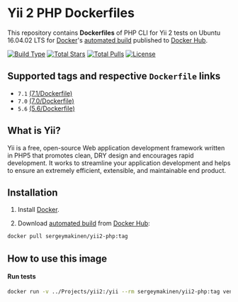 # Yii 2 PHP Dockerfiles

This repository contains **Dockerfiles** of PHP CLI for Yii 2 tests on Ubuntu 16.04.02 LTS for [Docker](https://www.docker.com/)'s [automated build](https://hub.docker.com/r/sergeymakinen/yii2-php/) published to [Docker Hub](https://hub.docker.com/).

[![Build Type](https://img.shields.io/docker/automated/sergeymakinen/yii2-php.svg?style=flat-square)](https://hub.docker.com/r/sergeymakinen/yii2-php/) [![Total Stars](https://img.shields.io/docker/stars/sergeymakinen/yii2-php.svg?style=flat-square)](https://hub.docker.com/r/sergeymakinen/yii2-php/) [![Total Pulls](https://img.shields.io/docker/pulls/sergeymakinen/yii2-php.svg?style=flat-square)](https://hub.docker.com/r/sergeymakinen/yii2-php/) [![License](https://img.shields.io/badge/license-MIT-brightgreen.svg?style=flat-square)](LICENSE)

## Supported tags and respective `Dockerfile` links

* `7.1` [(7.1/Dockerfile)](https://github.com/sergeymakinen/docker-yii2-php/blob/master/7.1/Dockerfile)
* `7.0` [(7.0/Dockerfile)](https://github.com/sergeymakinen/docker-yii2-php/blob/master/7.0/Dockerfile)
* `5.6` [(5.6/Dockerfile)](https://github.com/sergeymakinen/docker-yii2-php/blob/master/5.6/Dockerfile)

## What is Yii?

Yii is a free, open-source Web application development framework written in PHP5 that promotes clean, DRY design and encourages rapid development. It works to streamline your application development and helps to ensure an extremely efficient, extensible, and maintainable end product.

## Installation

1. Install [Docker](https://www.docker.com/).

2. Download [automated build](https://hub.docker.com/r/sergeymakinen/yii2-php/) from [Docker Hub](https://hub.docker.com/): 

```bash
docker pull sergeymakinen/yii2-php:tag
```

## How to use this image

#### Run tests

```bash
docker run -v ../Projects/yii2:/yii --rm sergeymakinen/yii2-php:tag vendor/bin/phpunit --group=sqlite --colors=always --verbose
```
